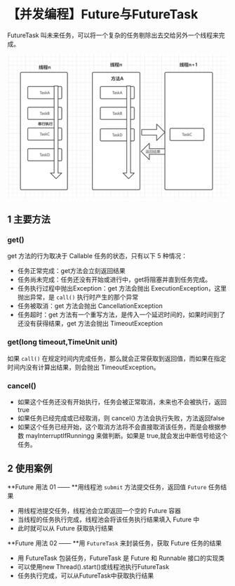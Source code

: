 # 【并发编程】Future与FutureTask

FutureTask 叫未来任务，可以将一个复杂的任务剔除出去交给另外一个线程来完成。

![image-20230607160345647](./【并发编程】Future与FutureTask.assets/image-20230607160345647.png)

## 1 主要方法

### get()

get 方法的行为取决于 Callable 任务的状态，只有以下 5 种情况：

- 任务正常完成：get方法会立刻返回结果
- 任务尚未完成：任务还没有开始或进行中，get将阻塞并直到任务完成。
- 任务执行过程中抛出Exception：get 方法会抛出 ExecutionException，这里抛出异常，是 `call()` 执行时产生的那个异常
- 任务被取消：get 方法会抛出 CancellationException 
- 任务超时：get 方法有一个重写方法，是传入一个延迟时间的，如果时间到了还没有获得结果，get 方法会抛出 TimeoutException

### get(long timeout,TimeUnit unit)

如果 `call()` 在规定时间内完成任务，那么就会正常获取到返回值，而如果在指定时间内没有计算出结果，则会抛出 TimeoutException。

### cancel()

- 如果这个任务还没有开始执行，任务会被正常取消，未来也不会被执行，返回 true
- 如果任务已经完成或已经取消，则 cancel() 方法会执行失败，方法返回false
- 如果这个任务已经开始，这个取消方法将不会直接取消该任务，而是会根据参数 mayInterruptIfRunningg 来做判断。如果是 true,就会发出中断信号给这个任务。

## 2 使用案例

**Future 用法 01 —— **用线程池 `submit` 方法提交任务，返回值 `Future` 任务结果

- 用线程池提交任务，线程池会立即返回一个空的 Future 容器
- 当线程的任务执行完成，线程池会将该任务执行结果填入 Future 中 
- 此时就可以从 Future 获取执行结果

**Future 用法 02 —— **用 `FutureTask` 来封装任务，获取 Future 任务的结果

- 用 FutureTask 包装任务，FutureTask 是 Future 和 Runnable 接口的实现类
- 可以使用new Thread().start()或线程池执行FutureTask
- 任务执行完成，可以从FutureTask中获取执行结果

